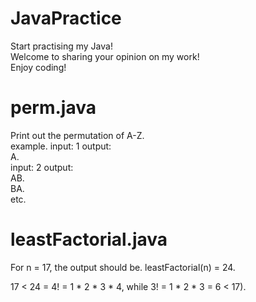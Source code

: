 # JavaPractice

Start practising my Java!  
Welcome to sharing your opinion on my work!  
Enjoy coding!


# perm.java
Print out the permutation of A-Z.    
example. 
input: 1 output:   
A.  
input: 2 output:  
AB.   
BA.  
etc.  


# leastFactorial.java
For n = 17, the output should be. 
leastFactorial(n) = 24.  

17 < 24 = 4! = 1 * 2 * 3 * 4, while 3! = 1 * 2 * 3 = 6 < 17).

